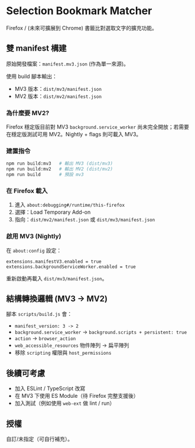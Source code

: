 # Selection Bookmark Matcher

Firefox / (未來可擴展到 Chrome) 書籤比對選取文字的擴充功能。

## 雙 manifest 構建

原始開發檔案：`manifest.mv3.json` (作為單一來源)。

使用 build 腳本輸出：

- MV3 版本：`dist/mv3/manifest.json`
- MV2 版本：`dist/mv2/manifest.json`

### 為什麼要 MV2?
Firefox 穩定版目前對 MV3 `background.service_worker` 尚未完全開放；若需要在穩定版測試可用 MV2。Nightly + flags 則可載入 MV3。

### 建置指令

```bash
npm run build:mv3   # 輸出 MV3 (dist/mv3)
npm run build:mv2   # 輸出 MV2 (dist/mv2)
npm run build       # 預設 mv3
```

### 在 Firefox 載入
1. 進入 `about:debugging#/runtime/this-firefox`
2. 選擇：Load Temporary Add-on
3. 指向：`dist/mv2/manifest.json` 或 `dist/mv3/manifest.json`

### 啟用 MV3 (Nightly)
在 `about:config` 設定：
```
extensions.manifestV3.enabled = true
extensions.backgroundServiceWorker.enabled = true
```
重新啟動再載入 `dist/mv3/manifest.json`。

## 結構轉換邏輯 (MV3 -> MV2)
腳本 `scripts/build.js` 會：
- `manifest_version: 3 -> 2`
- `background.service_worker` -> `background.scripts + persistent: true`
- `action` -> `browser_action`
- `web_accessible_resources` 物件陣列 -> 扁平陣列
- 移除 `scripting` 權限與 `host_permissions`

## 後續可考慮
- 加入 ESLint / TypeScript 改寫
- 在 MV3 下使用 ES Module（待 Firefox 完整支援後）
- 加入測試（例如使用 `web-ext` 做 lint / run）

## 授權
自訂/未指定（可自行補充）。
